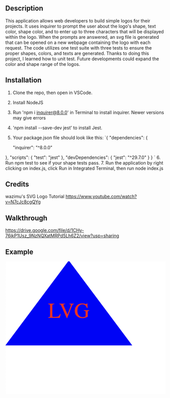 ## Description

This application allows web developers to build simple logos for their projects. It uses inquirer to prompt the user about the logo's shape, text color, shape color, and to enter up to three characters that will be displayed within the logo. When the prompts are answered, an svg file is generated that can be opened on a new webpage containing the logo with each request. The code utilizes one test suite with three tests to ensure the proper shapes, colors, and texts are generated. Thanks to doing this project, I learned how to unit test. Future developments could expand the color and shape range of the logos. 

## Installation

1. Clone the repo, then open in VSCode.
2. Install NodeJS
3. Run 'npm i inquirer@8.0.0' in Terminal to install inquirer. Newer versions may give errors
4. 'npm install --save-dev jest' to install Jest.
5. Your package.json file should look like this:
`{
    "dependencies": {

    "inquirer": "^8.0.0"

  },
  "scripts": {
    "test": "jest"
  },
  "devDependencies": {
    "jest": "^29.7.0"
  }
}
`
6. Run npm test to see if your shape tests pass.
7. Run the application by right clicking on index.js, click Run in Integrated Terminal, then run node index.js

## Credits

wazimu's SVG Logo Tutorial https://www.youtube.com/watch?v=N7cJc8cgQYg 

## Walkthrough

https://drive.google.com/file/d/1CHy-76jkP1Usz_9NzNQXatMRPd5Lh6Z2/view?usp=sharing

## Example 

![alt text](images/svg-example.png)




